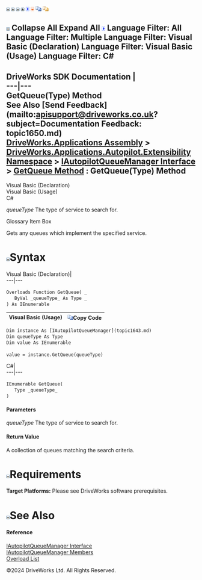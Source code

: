 ![](dotnetimages/collapse.gif) ![](dotnetimages/expand.gif) ![](dotnetimages/collapse.gif) ![](dotnetimages/expand.gif) ![](dotnetimages/drpdown.gif) ![](dotnetimages/drpdown_orange.gif) ![](dotnetimages/copycode.gif) ![](dotnetimages/copycodeHighlight.gif)

![](dotnetimages/collapse.gif) Collapse All Expand All ![](dotnetimages/drpdown.gif) Language Filter: All  Language Filter: Multiple  Language Filter: Visual Basic (Declaration) Language Filter: Visual Basic (Usage) Language Filter: C#  
---  
DriveWorks SDK Documentation  |   
---|---  
GetQueue(Type) Method   
See Also [Send Feedback](mailto:apisupport@driveworks.co.uk?subject=Documentation Feedback: topic1650.md)  
[DriveWorks.Applications Assembly](topic13.md) > [DriveWorks.Applications.Autopilot.Extensibility Namespace](topic1633.md) > [IAutopilotQueueManager Interface](topic1643.md) > [GetQueue Method](topic1649.md) : GetQueue(Type) Method  
---  
  
Visual Basic (Declaration)    
Visual Basic (Usage)    
C# 

_queueType_
    The type of service to search for.

Glossary Item Box

Gets any queues which implement the specified service. 

# ![](dotnetimages/collapse.gif)Syntax

Visual Basic (Declaration)|   
---|---  
      
    
    Overloads Function GetQueue( _
       ByVal _queueType_ As Type _
    ) As IEnumerable  
  
Visual Basic (Usage)| ![](dotnetimages/copycode.gif)Copy Code  
---|---  
      
    
    Dim instance As [IAutopilotQueueManager](topic1643.md)
    Dim queueType As Type
    Dim value As IEnumerable
     
    value = instance.GetQueue(queueType)  
  
C#|   
---|---  
      
    
    IEnumerable GetQueue( 
       Type _queueType_
    )  
  
#### Parameters

 _queueType_
    The type of service to search for.

#### Return Value

A collection of queues matching the search criteria.

# ![](dotnetimages/collapse.gif)Requirements

**Target Platforms:** Please see DriveWorks software prerequisites.

# ![](dotnetimages/collapse.gif)See Also

#### Reference

[IAutopilotQueueManager Interface](topic1643.md)   
[IAutopilotQueueManager Members](topic1644.md)   
[Overload List](topic1649.md)

©2024 DriveWorks Ltd. All Rights Reserved.
